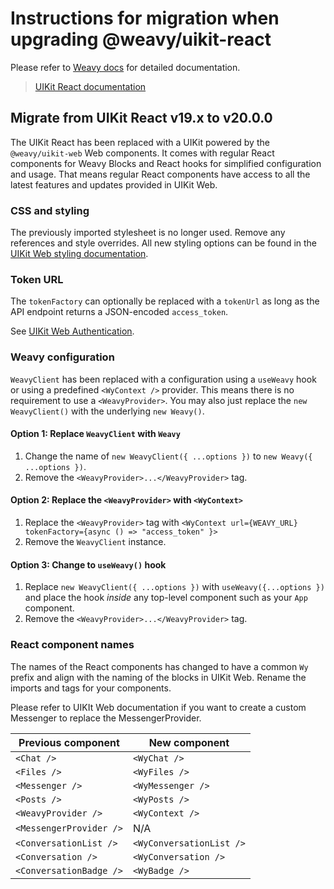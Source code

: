# Instructions for migration when upgrading @weavy/uikit-react

Please refer to [Weavy docs](https://www.weavy.com/docs) for detailed documentation.

> [UIKit React documentation](https://www.weavy.com/docs/frameworks/react)

## Migrate from UIKit React v19.x to v20.0.0

The UIKit React has been replaced with a UIKit powered by the `@weavy/uikit-web` Web components. It comes with regular React components for Weavy Blocks and React hooks for simplified configuration and usage. That means regular React components have access to all the latest features and updates provided in UIKit Web.

### CSS and styling

The previously imported stylesheet is no longer used. Remove any references and style overrides. All new styling options can be found in the [UIKit Web styling documentation](https://www.weavy.com/docs/reference/uikit-web/styling).

### Token URL

The `tokenFactory` can optionally be replaced with a `tokenUrl` as long as the API endpoint returns a JSON-encoded `access_token`.

See [UIKit Web Authentication](https://www.weavy.com/docs/reference/uikit-web/authentication).

### Weavy configuration

`WeavyClient` has been replaced with a configuration using a `useWeavy` hook or using a predefined `<WyContext />` provider. This means there is no requirement to use a `<WeavyProvider>`. You may also just replace the `new WeavyClient()` with the underlying `new Weavy()`.

#### Option 1: Replace `WeavyClient` with `Weavy`

1. Change the name of `new WeavyClient({ ...options })` to `new Weavy({ ...options })`.
2. Remove the `<WeavyProvider>...</WeavyProvider>` tag.

#### Option 2: Replace the `<WeavyProvider>` with `<WyContext>`

1. Replace the `<WeavyProvider>` tag with `<WyContext url={WEAVY_URL} tokenFactory={async () => "access_token" }>`
2. Remove the `WeavyClient` instance.

#### Option 3: Change to `useWeavy()` hook

1. Replace `new WeavyClient({ ...options })` with `useWeavy({...options })` and place the hook _inside_ any top-level component such as your `App` component.
2. Remove the `<WeavyProvider>...</WeavyProvider>` tag.

### React component names

The names of the React components has changed to have a common `Wy` prefix and align with the naming of the blocks in UIKit Web. Rename the imports and tags for your components.

Please refer to UIKIt Web documentation if you want to create a custom Messenger to replace the MessengerProvider.

| Previous component      | New component            |
| ----------------------- | ------------------------ |
| `<Chat />`              | `<WyChat />`             |
| `<Files />`             | `<WyFiles />`            |
| `<Messenger />`         | `<WyMessenger />`        |
| `<Posts />`             | `<WyPosts />`            |
| `<WeavyProvider />`     | `<WyContext />`          |
| `<MessengerProvider />` | N/A                      |
| `<ConversationList />`  | `<WyConversationList />` |
| `<Conversation />`      | `<WyConversation />`     |
| `<ConversationBadge />` | `<WyBadge />`            |
